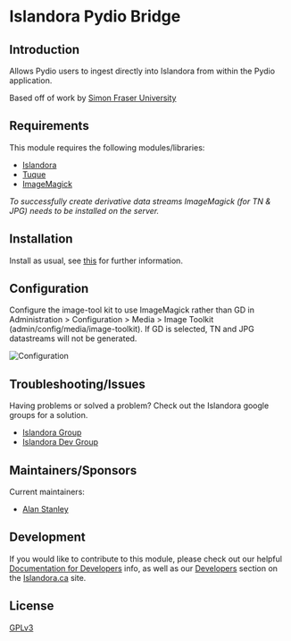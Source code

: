 # Islandora Pydio Bridge

## Introduction

Allows Pydio users to ingest directly into Islandora from within the Pydio application.

Based off of work by [Simon Fraser University](https://github.com/axfelix/sfudora)

## Requirements

This module requires the following modules/libraries:

* [Islandora](https://github.com/islandora/islandora)
* [Tuque](https://github.com/islandora/tuque)
* [ImageMagick](https://drupal.org/project/imagemagick)

*To successfully create derivative data streams ImageMagick (for TN & JPG) needs to be installed on the server.*

## Installation

Install as usual, see [this](https://drupal.org/documentation/install/modules-themes/modules-7) for further information.

## Configuration

Configure the image-tool kit to use ImageMagick rather than GD in Administration > Configuration > Media > Image Toolkit (admin/config/media/image-toolkit). If GD is selected, TN and JPG datastreams will not be generated.

![Configuration](http://i.imgur.com/O3sQPeO.png)

## Troubleshooting/Issues

Having problems or solved a problem? Check out the Islandora google groups for a solution.

* [Islandora Group](https://groups.google.com/forum/?hl=en&fromgroups#!forum/islandora)
* [Islandora Dev Group](https://groups.google.com/forum/?hl=en&fromgroups#!forum/islandora-dev)

## Maintainers/Sponsors
Current maintainers:

* [Alan Stanley](https://github.com/ajstanley)

## Development

If you would like to contribute to this module, please check out our helpful [Documentation for Developers](https://github.com/Islandora/islandora/wiki#wiki-documentation-for-developers) info, as well as our [Developers](http://islandora.ca/developers) section on the [Islandora.ca](http://islandora.ca) site.

## License

[GPLv3](http://www.gnu.org/licenses/gpl-3.0.txt)
